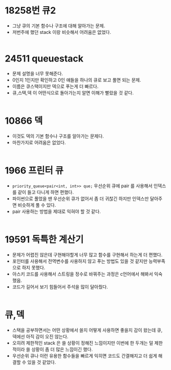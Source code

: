 # 18258번 큐2
- 그냥 큐의 기본 함수나 구조에 대해 알아가는 문제.
- 저번주에 했던 stack 이랑 비슷해서 어려움은 없었다.
<br><br>

# 24511 queuestack
- 문제 설명을 너무 못해준다.
- 0인지 1인지만 확인하고 0인 얘들을 하나의 큐로 보고 풀면 되는 문제.
- 이름은 큐스택이지만 덱으로 푸는게 더 빠르다.
- 큐,스택,덱 이 어떤식으로 돌아가는지 알면 이해가 빨랐을 것 같다.
<br><br>

# 10866 덱
- 이것도 덱의 기본 함수나 구조를 알아가는 문제다.
- 마찬가지로 어려움은 없었다.
<br><br>

# 1966 프린터 큐
- `priority_queue<pair<int, int>> que;` 우선순위 큐에 pair 를 사용해서 인덱스를 같이 들고 다니게 하면 편했다.
- 파이썬으로 풀었을 땐 우선순위 큐가 없어서 좀 더 귀찮긴 하지만 인덱스만 달아주면 비슷하게 풀 수 있다.
- pair 사용하는 방법을 제대로 익혀야 할 것 같다.
<br><br>

# 19591 독특한 계산기 
- 문제가 어렵진 않은데 구현해야할게 너무 많고 함수를 구현해서 하는게 더 편했다.
- 포인터를 사용해서 전역변수를 사용하지 않고 푸는 방법도 있을 것 같지만 능력부족으로 하지 못했다.
- 아스키 코드를 사용해서 스트링을 정수로 바꿔주는 과정은 c언어에서 해봐서 익숙했음.
- 코드가 길어서 보기 힘들어서 주석을 많이 달아줬다.
<br><br>


# 큐,덱 
- 스택을 공부하면서는 어떤 상황에서 쓸지 어떻게 사용하면 좋을지 감이 왔는데 큐,덱에선 아직 감이 오진 않는다.
- 오히려 제한적인 stack 은 쓸 상황이 정해진 느낌이지만 이번에 한 두개는 덜 제한적이라 쓸 상황이 좀 더 많은 느낌이긴 했다.
- 우선순위 큐나 이런 유용한 함수들을 빠르게 익히면 코드도 간결해지고 더 쉽게 해결할 수 있을 것 같았다.
